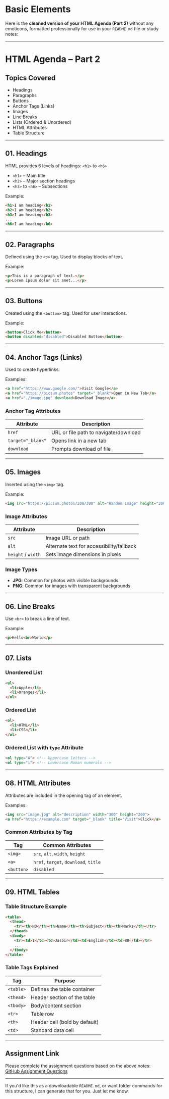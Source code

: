 # Basic Elements

Here is the **cleaned version of your HTML Agenda (Part 2)** without any emoticons, formatted professionally for use in your `README.md` file or study notes:

---

# HTML Agenda – Part 2

## Topics Covered

* Headings
* Paragraphs
* Buttons
* Anchor Tags (Links)
* Images
* Line Breaks
* Lists (Ordered & Unordered)
* HTML Attributes
* Table Structure

---

## 01. Headings

HTML provides 6 levels of headings: `<h1>` to `<h6>`

* `<h1>` – Main title
* `<h2>` – Major section headings
* `<h3>` to `<h6>` – Subsections

Example:

```html
<h1>I am heading</h1>
<h2>I am heading</h2>
<h3>I am heading</h3>
...
<h6>I am heading</h6>
```

---

## 02. Paragraphs

Defined using the `<p>` tag. Used to display blocks of text.

Example:

```html
<p>This is a paragraph of text.</p>
<p>Lorem ipsum dolor sit amet...</p>
```

---

## 03. Buttons

Created using the `<button>` tag. Used for user interactions.

Example:

```html
<button>Click Me</button>
<button disabled="disabled">Disabled Button</button>
```

---

## 04. Anchor Tags (Links)

Used to create hyperlinks.

Examples:

```html
<a href="https://www.google.com/">Visit Google</a>
<a href="https://picsum.photos" target="_blank">Open in New Tab</a>
<a href="./image.jpg" download>Download Image</a>
```

### Anchor Tag Attributes

| Attribute         | Description                           |
| ----------------- | ------------------------------------- |
| `href`            | URL or file path to navigate/download |
| `target="_blank"` | Opens link in a new tab               |
| `download`        | Prompts download of file              |

---

## 05. Images

Inserted using the `<img>` tag.

Example:

```html
<img src="https://picsum.photos/200/300" alt="Random Image" height="200px">
```

### Image Attributes

| Attribute          | Description                               |
| ------------------ | ----------------------------------------- |
| `src`              | Image URL or path                         |
| `alt`              | Alternate text for accessibility/fallback |
| `height` / `width` | Sets image dimensions in pixels           |

### Image Types

* **JPG**: Common for photos with visible backgrounds
* **PNG**: Common for images with transparent backgrounds

---

## 06. Line Breaks

Use `<br>` to break a line of text.

Example:

```html
<p>Hello<br>World</p>
```

---

## 07. Lists

### Unordered List

```html
<ul>
  <li>Apple</li>
  <li>Oranges</li>
</ul>
```

### Ordered List

```html
<ol>
  <li>HTML</li>
  <li>CSS</li>
</ol>
```

### Ordered List with `type` Attribute

```html
<ol type="A"> <!-- Uppercase letters -->
<ol type="i"> <!-- Lowercase Roman numerals -->
```

---

## 08. HTML Attributes

Attributes are included in the opening tag of an element.

Examples:

```html
<img src="image.jpg" alt="description" width="300" height="200">
<a href="https://example.com" target="_blank" title="Visit">Click</a>
```

### Common Attributes by Tag

| Tag        | Common Attributes                     |
| ---------- | ------------------------------------- |
| `<img>`    | `src`, `alt`, `width`, `height`       |
| `<a>`      | `href`, `target`, `download`, `title` |
| `<button>` | `disabled`                            |

---

## 09. HTML Tables

### Table Structure Example

```html
<table>
  <thead>
    <tr><th>NO</th><th>Name</th><th>Subject</th><th>Marks</th></tr>
  </thead>
  <tbody>
    <tr><td>1</td><td>Jasbir</td><td>English</td><td>80</td></tr>
    ...
  </tbody>
</table>
```

### Table Tags Explained

| Tag       | Purpose                       |
| --------- | ----------------------------- |
| `<table>` | Defines the table container   |
| `<thead>` | Header section of the table   |
| `<tbody>` | Body/content section          |
| `<tr>`    | Table row                     |
| `<th>`    | Header cell (bold by default) |
| `<td>`    | Standard data cell            |

---

## Assignment Link

Please complete the assignment questions based on the above notes:
[GitHub Assignment Questions](https://github.com/Jasbir96/Algoprep_cohort_1/tree/main/Lec_2_HTML_1/questions)

---

If you'd like this as a downloadable `README.md`, or want folder commands for this structure, I can generate that for you. Just let me know.
